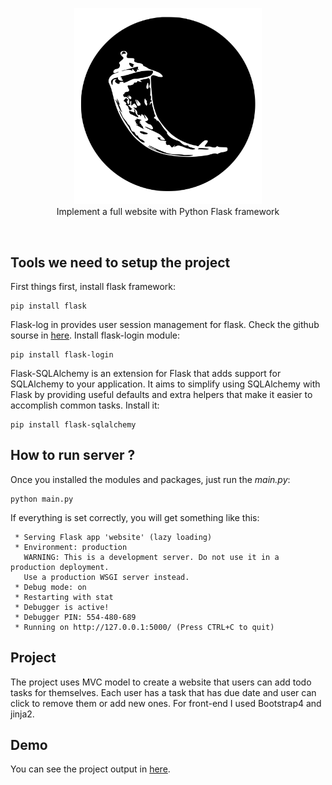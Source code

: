 <p align="center">
	<img src="./website/static/assets/logo.svg" width="300" /><br />
	Implement a full website with Python Flask framework
</p>

<br />

## Tools we need to setup the project

First things first, install flask framework:
```shell
pip install flask
```

Flask-log in provides user session management for flask.
Check the github sourse in [here](https://github.com/maxcountryman/flask-login).
Install flask-login module:

```shell
pip install flask-login
```

Flask-SQLAlchemy is an extension for Flask that adds support for SQLAlchemy to your application. It aims to simplify using SQLAlchemy with Flask by providing useful defaults and extra helpers that make it easier to accomplish common tasks.
Install it:

```shell
pip install flask-sqlalchemy
```

## How to run server ?

Once you installed the modules and packages, just run the *main.py*:

```shell
python main.py
```

If everything is set correctly, you will get something like this:

```shell
 * Serving Flask app 'website' (lazy loading)
 * Environment: production
   WARNING: This is a development server. Do not use it in a production deployment.
   Use a production WSGI server instead.
 * Debug mode: on
 * Restarting with stat
 * Debugger is active!
 * Debugger PIN: 554-480-689
 * Running on http://127.0.0.1:5000/ (Press CTRL+C to quit)
 ```

## Project

The project uses MVC model to create a website that users can add todo tasks for
themselves. Each user has a task that has due date and user can click to remove them or add new ones. For front-end I used Bootstrap4 and jinja2.

## Demo

You can see the project output in <a href="./demo/DEMO.md">here</a>.
